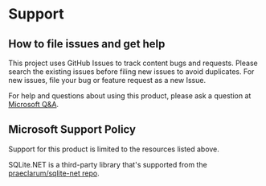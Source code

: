 # Support

## How to file issues and get help  

This project uses GitHub Issues to track content bugs and requests. Please search the existing issues before filing new issues to avoid duplicates. For new issues, file your bug or
feature request as a new Issue.

For help and questions about using this product, please ask a question at [Microsoft Q&A](https://learn.microsoft.com/en-us/answers/topics/dotnet-maui.html).

## Microsoft Support Policy  

Support for this product is limited to the resources listed above.

SQLite.NET is a third-party library that's supported from the [praeclarum/sqlite-net repo](https://github.com/praeclarum/sqlite-net).
